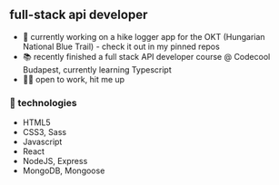 ## full-stack api developer
- 🌳 currently working on a hike logger app for the OKT (Hungarian National Blue Trail) - check it out in my pinned repos
- 📚 recently finished a full stack API developer course @ Codecool Budapest, currently learning Typescript
- 👨‍💻 open to work, hit me up
### 🔧 technologies
- HTML5
- CSS3, Sass
- Javascript
- React
- NodeJS, Express
- MongoDB, Mongoose

<!--
**agolautner/agolautner** is a ✨ _special_ ✨ repository because its `README.md` (this file) appears on your GitHub profile.

Here are some ideas to get you started:

- 🔭 I’m currently working on ...
- 🌱 I’m currently learning ...
- 👯 I’m looking to collaborate on ...
- 🤔 I’m looking for help with ...
- 💬 Ask me about ...
- 📫 How to reach me: ...
- 😄 Pronouns: ...
- ⚡ Fun fact: ...
-->
